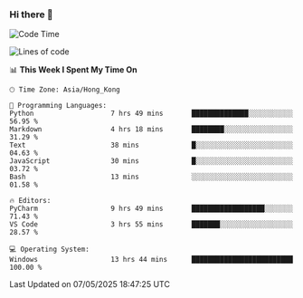 ### Hi there 👋

<!--
**RoiexLee/RoiexLee** is a ✨ _special_ ✨ repository because its `README.md` (this file) appears on your GitHub profile.

Here are some ideas to get you started:

- 🔭 I’m currently working on ...
- 🌱 I’m currently learning ...
- 👯 I’m looking to collaborate on ...
- 🤔 I’m looking for help with ...
- 💬 Ask me about ...
- 📫 How to reach me: ...
- 😄 Pronouns: ...
- ⚡ Fun fact: ...
-->

<!--START_SECTION:waka-->
![Code Time](http://img.shields.io/badge/Code%20Time-1%2C142%20hrs%2059%20mins-blue)

![Lines of code](https://img.shields.io/badge/From%20Hello%20World%20I%27ve%20Written-41.6%20thousand%20lines%20of%20code-blue)

📊 **This Week I Spent My Time On** 

```text
🕑︎ Time Zone: Asia/Hong_Kong

💬 Programming Languages: 
Python                   7 hrs 49 mins       ██████████████░░░░░░░░░░░   56.95 % 
Markdown                 4 hrs 18 mins       ████████░░░░░░░░░░░░░░░░░   31.29 % 
Text                     38 mins             █░░░░░░░░░░░░░░░░░░░░░░░░   04.63 % 
JavaScript               30 mins             █░░░░░░░░░░░░░░░░░░░░░░░░   03.72 % 
Bash                     13 mins             ░░░░░░░░░░░░░░░░░░░░░░░░░   01.58 % 

🔥 Editors: 
PyCharm                  9 hrs 49 mins       ██████████████████░░░░░░░   71.43 % 
VS Code                  3 hrs 55 mins       ███████░░░░░░░░░░░░░░░░░░   28.57 % 

💻 Operating System: 
Windows                  13 hrs 44 mins      █████████████████████████   100.00 % 
```


 Last Updated on 07/05/2025 18:47:25 UTC
<!--END_SECTION:waka-->
